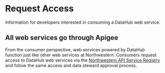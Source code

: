 # Request Access
Information for developers interested in consuming a DataHub web service.

## All web services go through Apigee
From the consumer perspective, web services powered by DataHub function just like other web services at Northwestern. Consumers request access to DataHub web services via the <a target="_blank" href="https://apiserviceregistry.northwestern.edu/" class="nu-link">Northwestern API Service Registry</a> and follow the same access and data steward approval process.

